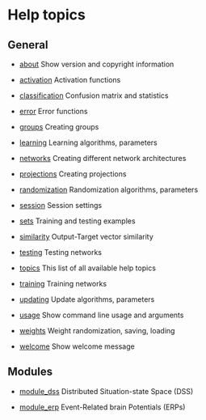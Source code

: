 # Help topics


## General


* [about](about.md)                        Show version and copyright information

* [activation](activation.md)                   Activation functions

* [classification](classification.md)               Confusion matrix and statistics

* [error](error.md)                        Error functions

* [groups](groups.md)                       Creating groups

* [learning](learning.md)                     Learning algorithms, parameters

* [networks](networks.md)                     Creating different network architectures

* [projections](projections.md)                  Creating projections

* [randomization](randomization.md)                Randomization algorithms, parameters

* [session](session.md)                      Session settings

* [sets](sets.md)                         Training and testing examples

* [similarity](similarity.md)                   Output-Target vector similarity

* [testing](testing.md)                      Testing networks

* [topics](topics.md)                       This list of all available help topics

* [training](training.md)                     Training networks

* [updating](updating.md)                     Update algorithms, parameters

* [usage](usage.md)                        Show command line usage and arguments

* [weights](weights.md)                      Weight randomization, saving, loading

* [welcome](welcome.md)                      Show welcome message


## Modules


* [module_dss](module_dss.md)                   Distributed Situation-state Space (DSS)

* [module_erp](module_erp.md)                   Event-Related brain Potentials (ERPs)
